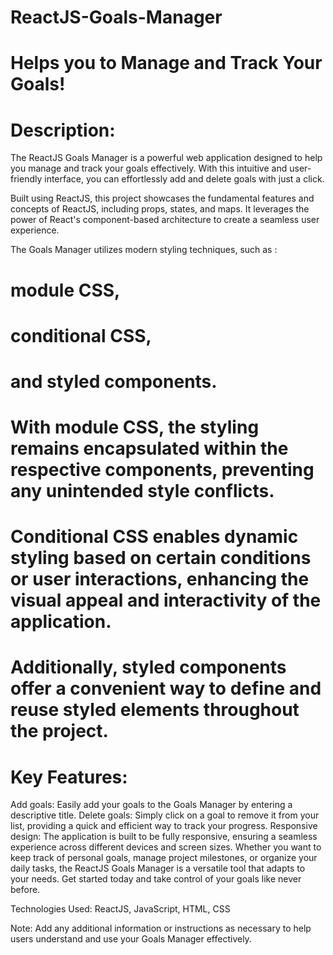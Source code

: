 # ReactJS-Goals-Manager 
# Helps you to Manage and Track Your Goals!

# Description:
The ReactJS Goals Manager is a powerful web application designed to help you manage and track your goals effectively. With this intuitive and user-friendly interface, you can effortlessly add and delete goals with just a click.

Built using ReactJS, this project showcases the fundamental features and concepts of ReactJS, including props, states, and maps. It leverages the power of React's component-based architecture to create a seamless user experience.

The Goals Manager utilizes modern styling techniques, such as :
# module CSS,
# conditional CSS,
# and styled components.

# With module CSS, the styling remains encapsulated within the respective components, preventing any unintended style conflicts.
# Conditional CSS enables dynamic styling based on certain conditions or user interactions, enhancing the visual appeal and interactivity of the application.
# Additionally, styled components offer a convenient way to define and reuse styled elements throughout the project.

# Key Features:

Add goals: Easily add your goals to the Goals Manager by entering a descriptive title.
Delete goals: Simply click on a goal to remove it from your list, providing a quick and efficient way to track your progress.
Responsive design: The application is built to be fully responsive, ensuring a seamless experience across different devices and screen sizes.
Whether you want to keep track of personal goals, manage project milestones, or organize your daily tasks, the ReactJS Goals Manager is a versatile tool that adapts to your needs. Get started today and take control of your goals like never before.

Technologies Used: ReactJS, JavaScript, HTML, CSS

Note: Add any additional information or instructions as necessary to help users understand and use your Goals Manager effectively.





